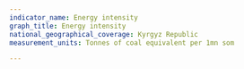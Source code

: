 ```yaml
---
indicator_name: Energy intensity
graph_title: Energy intensity
national_geographical_coverage: Kyrgyz Republic
measurement_units: Tonnes of coal equivalent per 1mn som

---
```

